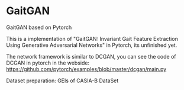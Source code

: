 # GaitGAN
GaitGAN based on Pytorch

This is a implementation of "GaitGAN: Invariant Gait Feature Extraction Using Generative Adversarial Networks" in Pytorch, its unfinished yet.

The network framework is similar to DCGAN, you can see the code of DCGAN in pytorch in the webside: https://github.com/pytorch/examples/blob/master/dcgan/main.py

Dataset preparation:
GEIs of CASIA-B DataSet
